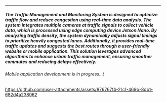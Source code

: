 

<hr/>
<h5>
  The Traffic Management and Monitoring System is designed to optimize traffic flow and reduce congestion using real-time data analysis. The system integrates multiple cameras at traffic signals to collect vehicle data, which is processed using edge computing device Jetson Nano. By analyzing traffic density, the system dynamically adjusts signal timings to prioritize heavily congested lanes. Additionally, it provides real-time traffic updates and suggests the best routes through a user-friendly website or mobile application. This solution leverages advanced algorithms to enhance urban traffic management, ensuring smoother commutes and reducing delays effectively.
</h5>
<h6>Mobile application development is in progress...!</h6>

https://github.com/user-attachments/assets/876767f4-21c1-469b-8db1-682d4a238062

